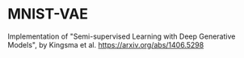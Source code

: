 # MNIST-VAE

Implementation of "Semi-supervised Learning with
Deep Generative Models", by Kingsma et al. https://arxiv.org/abs/1406.5298
